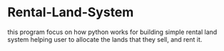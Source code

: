 # Rental-Land-System
this program focus on how python works for building simple rental land system helping user to allocate the lands that they sell, and rent it.
